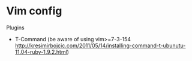 # Vim config

Plugins
- T-Command (be aware of using vim>=7-3-154 http://kresimirbojcic.com/2011/05/14/installing-command-t-ubunutu-11.04-ruby-1.9.2.html)
